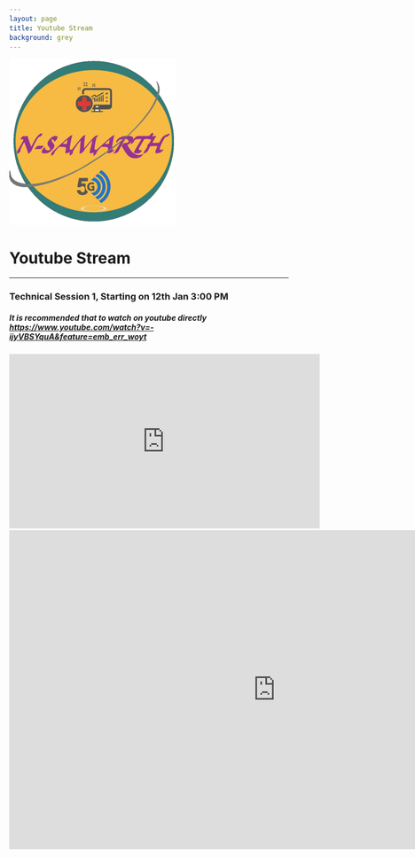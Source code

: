 ```yaml
---
layout: page
title: Youtube Stream
background: grey
---
```

![](/assets/img/nslogo2.png)
# Youtube Stream
------------

### Technical Session 1, Starting on 12th Jan 3:00 PM

##### It is recommended that to watch on youtube directly https://www.youtube.com/watch?v=-ijyVBSYquA&feature=emb_err_woyt

<iframe width="560" height="315" src="https://www.youtube.com/embed/-ijyVBSYquA" frameborder="0" allow="accelerometer; autoplay; clipboard-write; encrypted-media; gyroscope; picture-in-picture" allowfullscreen></iframe>


<iframe src="https://embed.restream.io/player/index.html?token=9a7611eff18a7e2599959a090e2104f0" width="960" height="576" frameborder="0" allowfullscreen></iframe>
